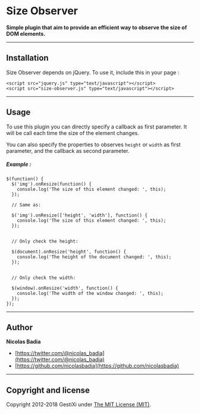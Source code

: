 Size Observer
=============

**Simple plugin that aim to provide an efficient way to observe the size of DOM elements.**

------

## Installation ##

Size Observer depends on jQuery. To use it, include this in your page :

    <script src="jquery.js" type="text/javascript"></script>
    <script src="size-observer.js" type="text/javascript"></script>

------

## Usage ##

To use this plugin you can directly specify a callback as first
parameter. It will be call each time the size of the element changes.

You can also specify the properties to observes `height` or `width`
as first parameter, and the callback as second parameter.


##### Example :

    $(function() {
      $('img').onResize(function() {
        console.log('The size of this element changed: ', this);
      });

      // Same as:

      $('img').onResize(['height', 'width'], function() {
        console.log('The size of this element changed: ', this);
      });


      // Only check the height:

      $(document).onResize('height', function() {
        console.log('The height of the document changed: ', this);
      });


      // Only check the width:

      $(window).onResize('width', function() {
        console.log('The width of the window changed: ', this);
      });
    });

------

## Author ##

**Nicolas Badia**

+ [https://twitter.com/@nicolas_badia](https://twitter.com/@nicolas_badia)
+ [https://github.com/nicolasbadia](https://github.com/nicolasbadia)


------

## Copyright and license

Copyright 2012-2018 GestiXi under [The MIT License (MIT)](LICENSE).
